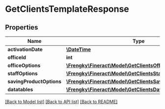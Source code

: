 # GetClientsTemplateResponse

## Properties
Name | Type | Description | Notes
------------ | ------------- | ------------- | -------------
**activationDate** | [**\DateTime**](\DateTime.md) |  | [optional] 
**officeId** | **int** |  | [optional] 
**officeOptions** | [**\Frengky\Fineract\Model\GetClientsOfficeOptions[]**](GetClientsOfficeOptions.md) |  | [optional] 
**staffOptions** | [**\Frengky\Fineract\Model\GetClientsStaffOptions[]**](GetClientsStaffOptions.md) |  | [optional] 
**savingProductOptions** | [**\Frengky\Fineract\Model\GetClientsSavingProductOptions[]**](GetClientsSavingProductOptions.md) |  | [optional] 
**datatables** | [**\Frengky\Fineract\Model\GetClientsDataTables[]**](GetClientsDataTables.md) |  | [optional] 

[[Back to Model list]](../../README.md#documentation-for-models) [[Back to API list]](../../README.md#documentation-for-api-endpoints) [[Back to README]](../../README.md)

